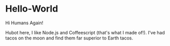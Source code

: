 # Hello-World

Hi Humans Again!

Hubot here, I like Node.js and Coffeescript (that's what I made of!).
I've had tacos on the moon and find them far superior to Earth tacos.
